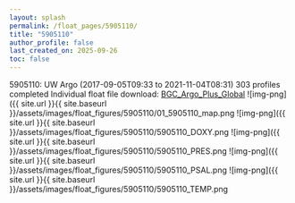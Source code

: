 ```yaml
---
layout: splash
permalink: /float_pages/5905110/
title: "5905110"
author_profile: false
last_created_on: 2025-09-26
toc: false
---
```

 
5905110: UW Argo (2017-09-05T09:33 to 2021-11-04T08:31)
303 profiles completed
Individual float file download: [BGC_Argo_Plus_Global](https://ftp.soest.hawaii.edu/bgc_argo_plus/Individual_Floats/outliers_removed/5905110_Sprof_processed.nc)
![img-png]({{ site.url }}{{ site.baseurl }}/assets/images/float_figures/5905110/01_5905110_map.png
![img-png]({{ site.url }}{{ site.baseurl }}/assets/images/float_figures/5905110/5905110_DOXY.png
![img-png]({{ site.url }}{{ site.baseurl }}/assets/images/float_figures/5905110/5905110_PRES.png
![img-png]({{ site.url }}{{ site.baseurl }}/assets/images/float_figures/5905110/5905110_PSAL.png
![img-png]({{ site.url }}{{ site.baseurl }}/assets/images/float_figures/5905110/5905110_TEMP.png
